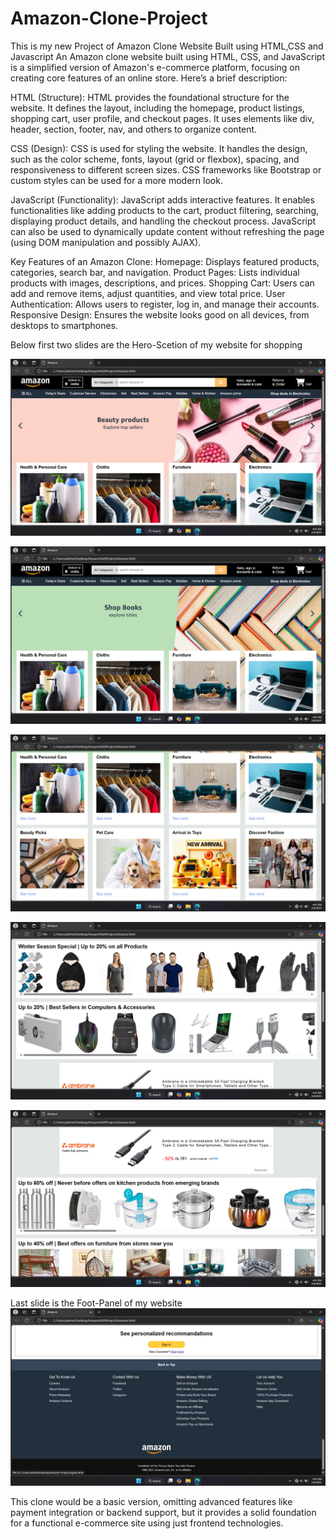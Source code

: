# Amazon-Clone-Project
This is my new Project of Amazon Clone Website Built using HTML,CSS and Javascript
An Amazon clone website built using HTML, CSS, and JavaScript is a simplified version of Amazon's e-commerce platform, focusing on creating core features of an online store. Here’s a brief description:

HTML (Structure): HTML provides the foundational structure for the website. It defines the layout, including the homepage, product listings, shopping cart, user profile, and checkout pages. It uses elements like div, header, section, footer, nav, and others to organize content.

CSS (Design): CSS is used for styling the website. It handles the design, such as the color scheme, fonts, layout (grid or flexbox), spacing, and responsiveness to different screen sizes. CSS frameworks like Bootstrap or custom styles can be used for a more modern look.

JavaScript (Functionality): JavaScript adds interactive features. It enables functionalities like adding products to the cart, product filtering, searching, displaying product details, and handling the checkout process. JavaScript can also be used to dynamically update content without refreshing the page (using DOM manipulation and possibly AJAX).

Key Features of an Amazon Clone:
Homepage: Displays featured products, categories, search bar, and navigation.
Product Pages: Lists individual products with images, descriptions, and prices.
Shopping Cart: Users can add and remove items, adjust quantities, and view total price.
User Authentication: Allows users to register, log in, and manage their accounts.
Responsive Design: Ensures the website looks good on all devices, from desktops to smartphones.

Below first two slides are the Hero-Scetion of my website for shopping 

![image alt](https://github.com/Koustubh84/Amazon-Clone-Project/blob/6c1910e840dde2d12ae95893194ba02d8df007db/Hero-Section.png)

![image alt](https://github.com/Koustubh84/Amazon-Clone-Project/blob/main/Hero-Section%202.png)

![image alt](https://github.com/Koustubh84/Amazon-Clone-Project/blob/main/Shopping%201.png)

![image alt](https://github.com/Koustubh84/Amazon-Clone-Project/blob/main/Shopping%202.png)

![image alt](https://github.com/Koustubh84/Amazon-Clone-Project/blob/main/Shopping%203.png)

Last slide is the Foot-Panel of my website
![image alt](https://github.com/Koustubh84/Amazon-Clone-Project/blob/main/Foot-Panel.png)

This clone would be a basic version, omitting advanced features like payment integration or backend support, but it provides a solid foundation for a functional e-commerce site using just frontend technologies.
